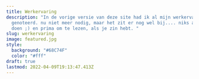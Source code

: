 ```yaml
---
title: Werkervaring
description: "In de vorige versie van deze site had ik al mijn werkervaring als blogposts
  genoteerd. nu niet meer nodig, maar het zit er nog wel bij.... niks aan te
  doen ;) en prima om te lezen, als je zin hebt. "
slug: werkervaring
image: featured.jpg
style:
  background: "#68C74F"
  color: "#fff"
draft: true
lastmod: 2022-04-09T19:13:47.413Z
---
```

